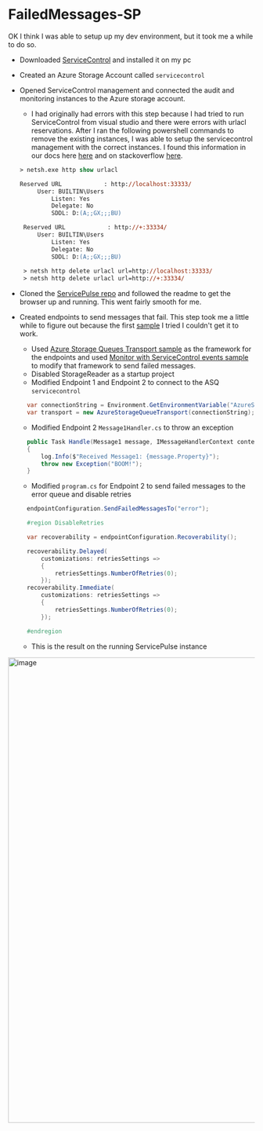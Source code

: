 # FailedMessages-SP

OK I think I was able to setup up my dev environment, but it took me a while to do so.
 - Downloaded [ServiceControl](https://particular.net/downloads) and installed it on my pc
 - Created an Azure Storage Account called `servicecontrol`
 - Opened ServiceControl management and connected the audit and monitoring instances to the Azure storage account. 
   - I had originally had errors with this step because I had tried to run ServiceControl from visual studio and there were errors with urlacl reservations. After I ran the following powershell commands to remove the existing instances, I was able to setup the servicecontrol management with the correct instances.  I found this information in our docs here [here](https://docs.particular.net/servicecontrol/powershell) and on stackoverflow [here](https://stackoverflow.com/questions/53501653/netsh-delete-all-urlacl-reservations-of-a-specific-port).
   
   ```ps
   > netsh.exe http show urlacl

   Reserved URL            : http://localhost:33333/
        User: BUILTIN\Users
            Listen: Yes
            Delegate: No
            SDDL: D:(A;;GX;;;BU)

    Reserved URL            : http://+:33334/
        User: BUILTIN\Users
            Listen: Yes
            Delegate: No
            SDDL: D:(A;;GX;;;BU)
    
    > netsh http delete urlacl url=http://localhost:33333/
    > netsh http delete urlacl url=http://+:33334/
   ```
- Cloned the [ServicePulse repo](https://github.com/Particular/ServicePulse) and followed the readme to get the browser up and running.  This went fairly smooth for me.
- Created endpoints to send messages that fail.  This step took me a little while to figure out because the first [sample](https://docs.particular.net/samples/servicecontrol/adapter-asq-multi-storage-account/) I tried I couldn't get it to work.
  - Used [Azure Storage Queues Transport sample](https://docs.particular.net/samples/azure/storage-queues/) as the framework for the endpoints and used [Monitor with ServiceControl events sample](https://docs.particular.net/samples/servicecontrol/events-subscription/) to modify that framework to send failed messages.
  - Disabled StorageReader as a startup project
  - Modified Endpoint 1 and Endpoint 2 to connect to the ASQ `servicecontrol`
  ```cs
    var connectionString = Environment.GetEnvironmentVariable("AzureStorageQueue.ConnectionString.SC");
    var transport = new AzureStorageQueueTransport(connectionString);
  ```
  - Modified Endpoint 2 `Message1Handler.cs` to throw an exception
  ```cs
    public Task Handle(Message1 message, IMessageHandlerContext context)
    {
        log.Info($"Received Message1: {message.Property}");
        throw new Exception("BOOM!");
    }
  ```
  - Modified `program.cs` for Endpoint 2 to send failed messages to the error queue and disable retries
  ```cs
    endpointConfiguration.SendFailedMessagesTo("error");

    #region DisableRetries

    var recoverability = endpointConfiguration.Recoverability();

    recoverability.Delayed(
        customizations: retriesSettings =>
        {
            retriesSettings.NumberOfRetries(0);
        });
    recoverability.Immediate(
        customizations: retriesSettings =>
        {
            retriesSettings.NumberOfRetries(0);
        });

    #endregion
  ```
  - This is the result on the running ServicePulse instance
<img width="948" alt="image" src="https://user-images.githubusercontent.com/87037242/217163842-a7e874a1-668f-4fe7-8145-db9b630a91e4.png">
